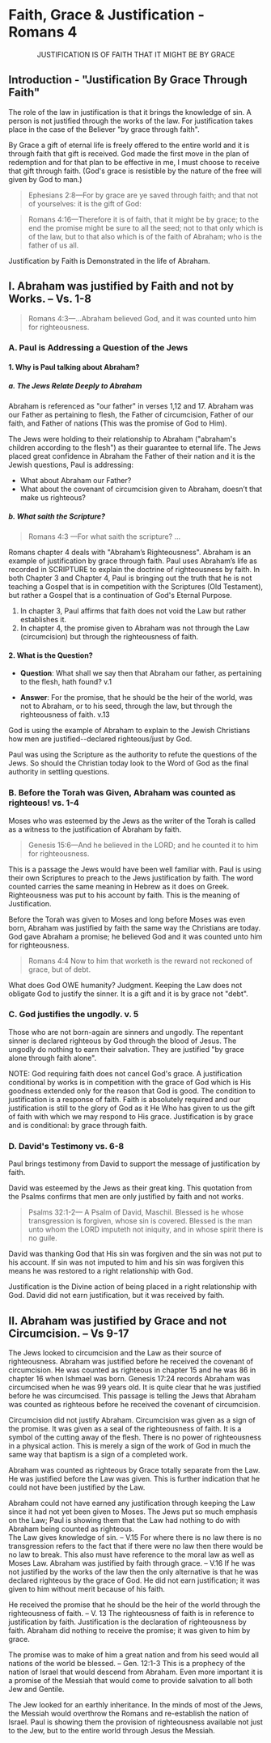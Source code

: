 # Faith, Grace & Justification - Romans 4

<center>JUSTIFICATION IS OF FAITH THAT IT MIGHT BE BY GRACE</center>

## Introduction - "Justification By Grace Through Faith"

The role of the law in justification is that it brings the knowledge of sin.  A person is not justified through the works of the law. For justification takes place in the case of the Believer "by grace through faith".

By Grace a gift of eternal life is freely offered to the entire world and it is through faith that gift is received. God made the first move in the plan of redemption and for that plan to be effective in me, I must choose to receive that gift through faith. (God's grace is resistible by the nature of the free will given by God to man.)

>  Ephesians 2:8&mdash;For by grace are ye saved through faith; and that not of yourselves: it is the gift of God:

>  Romans 4:16&mdash;Therefore it is of faith, that it might be by grace; to the end the promise might be sure to all the seed; not to that only which is of the law, but to that also which is of the faith of Abraham; who is the father of us all.

Justification by Faith is Demonstrated in the life of Abraham.

<!-- -->
<!-- -->
<!-- -->
## I. Abraham was justified by Faith and not by Works. – Vs. 1-8

> Romans 4:3&mdash;&hellip;Abraham believed God, and it was counted unto him for righteousness.

### A. Paul is Addressing a Question of the Jews

#### 1. Why is Paul talking about Abraham?

##### a. The Jews Relate Deeply to Abraham

Abraham is referenced as "our father" in verses 1,12 and 17. Abraham was our Father as pertaining to flesh, the Father of circumcision, Father of our faith, and Father of nations (This was the promise of God to Him).

The Jews were holding to their relationship to Abraham ("abraham's children according to the flesh") as their guarantee to eternal life. The Jews placed great confidence in Abraham the Father of their nation and it is the Jewish questions, Paul is addressing:

- What about Abraham our Father?  
- What about the covenant of circumcision given to Abraham, doesn’t that make us righteous? 

##### b. What saith the Scripture?

> Romans 4:3 &mdash;For what saith the scripture? &hellip;

Romans chapter 4 deals with "Abraham’s Righteousness". Abraham is an example of justification by grace through faith.  Paul uses Abraham’s life as recorded in SCRIPTURE to explain the doctrine of righteousness by faith. In both Chapter 3 and Chapter 4, Paul is bringing out the truth that he is not teaching a Gospel that is in competition with the Scriptures (Old Testament), but rather a Gospel that is a continuation of God's Eternal Purpose.

1. In chapter 3, Paul affirms that faith does not void the Law but rather establishes it.
2. In chapter 4, the promise given to Abraham was  not through the Law (circumcision) but through the righteousness of faith.

#### 2. What is the Question?

- **Question**: 
What shall we say then that Abraham our father, as pertaining to the flesh, hath found? v.1

- **Answer**:
For the promise, that he should be the heir of the world, was not to Abraham, or to his seed, through the law, but through the righteousness of faith. v.13

God is using the example of Abraham to explain to the Jewish Christians how men are justified--declared righteous/just by God.

Paul was using the Scripture as the authority to refute the questions of the Jews. So should the Christian today look to the Word of God as the final authority in settling questions.

### B. Before the Torah was Given, Abraham was counted as righteous! vs. 1-4

Moses who was esteemed by the Jews as the writer of the Torah is called as a witness to the justification of Abraham by faith.

> Genesis 15:6—And he believed in the LORD; and he counted it to him for righteousness.

This is a passage the Jews would have been well familiar with. Paul is using their own Scriptures to preach to the Jews justification by faith. The word counted carries the same meaning in Hebrew as it does on Greek. Righteousness was put to his account by faith. This is the meaning of Justification. 

Before the Torah was given to Moses and long before Moses was even born, Abraham was justified by faith the same way the Christians are today. God gave Abraham a promise; he believed God and it was counted unto him for righteousness.

> Romans 4:4 Now to him that worketh is the reward not reckoned of grace, but of debt.

What does God OWE humanity? Judgment. Keeping the Law does not obligate God to justify the sinner. It is a gift and it is by grace not "debt".

### C. God justifies the ungodly. v. 5

Those who are not born-again are sinners and ungodly. The repentant sinner is declared righteous by God through the blood of Jesus. The ungodly do nothing to earn their salvation. They are justified "by grace alone through faith alone".   

NOTE: God requiring faith does not cancel God's grace. A justification conditional by works is in competition with the grace of God which is His goodness extended only for the reason that God is good. The condition to justification is a response of faith. Faith is absolutely required and our justification is still to the glory of God as it He Who has given to us the gift of faith with which we may respond to His grace. Justification is  by grace and is conditional: by grace through faith.

### D. David's Testimony vs. 6-8

Paul brings testimony from David to support the message of 	justification by faith.
	 
David was esteemed by the Jews as their great king. This quotation from the Psalms confirms that men are only justified by faith and not works.

> Psalms 32:1-2— A Psalm of David, Maschil. Blessed is he whose transgression is forgiven, whose sin is covered. Blessed is the man unto whom the LORD imputeth not iniquity, and in whose spirit there is no guile.
 
David was thanking God that His sin was forgiven and the sin was not put to his account. If sin was not imputed to him and his sin was forgiven this means he was restored to a right relationship with God. 

Justification is the Divine action of being placed in a right  relationship with God. David did not earn justification, but it was received by faith.

<!-- -->
<!-- -->
<!-- -->
## II. Abraham was justified by Grace and not Circumcision. – Vs 9-17

The Jews looked to circumcision and the Law as their source of righteousness. Abraham was justified before he received the covenant of circumcision. He was counted as righteous in chapter 15 and he was 86 in chapter 16 when Ishmael was born.  Genesis 17:24 records Abraham was circumcised when he was 99 years old. It is quite clear that he was justified before he was circumcised. This passage is telling the Jews that Abraham was counted as righteous before he received the covenant of circumcision. 

Circumcision did not justify Abraham. Circumcision was given as a sign of the promise. It was given as a seal of the righteousness of faith. It is a symbol of the cutting away of the flesh. There is no power of righteousness in a physical action. This is merely a sign of the work of God in much the same way that baptism is a sign of a completed work. 

Abraham was counted as righteous by Grace totally separate from the Law. He was justified before the Law was given. This is further indication that he could not have been justified by the Law.

Abraham could not have earned any justification through keeping the Law since it had not yet been given to Moses. The Jews put so much emphasis on the Law; Paul is showing them that the Law had nothing to do with Abraham being counted as righteous.	
The Law gives knowledge of sin. – V.15 For where there is no law there is no transgression refers to the fact that if there were no law then there would be no law to break. This also must have reference to the moral law as well as Moses Law. 
Abraham was justified by faith through grace. – V.16 If he was not justified by the works of the law then the only alternative is that he was declared righteous by the grace of God. He did not earn justification; it was given to him without merit because of his faith.

He received the promise that he should be the heir of the world through the righteousness of faith. – V. 13 The righteousness of faith is in reference to justification by faith. Justification is the declaration of righteousness by faith. Abraham did nothing to receive the promise; it was given to him by grace. 

The promise was to make of him a great nation and from his seed would all nations of the world be blessed. – Gen. 12:1-3 This is a prophecy of the nation of Israel that would descend from Abraham. Even more important it is a promise of the Messiah that would come to provide salvation to all both Jew and Gentile.

The Jew looked for an earthly inheritance. In the minds of most of the Jews, the Messiah would overthrow the Romans and re-establish the nation of Israel. Paul is showing them the provision of righteousness available not just to the Jew, but to the entire world through Jesus the Messiah.